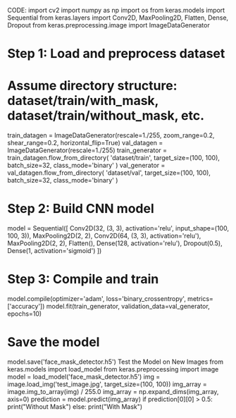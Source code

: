 CODE:
import cv2
import numpy as np
import os
from keras.models import Sequential
from keras.layers import Conv2D, MaxPooling2D, Flatten, Dense, Dropout
from keras.preprocessing.image import ImageDataGenerator
# Step 1: Load and preprocess dataset
# Assume directory structure: dataset/train/with_mask, dataset/train/without_mask, etc.
train_datagen = ImageDataGenerator(rescale=1./255, zoom_range=0.2, shear_range=0.2, horizontal_flip=True)
val_datagen = ImageDataGenerator(rescale=1./255)
train_generator = train_datagen.flow_from_directory(
'dataset/train',
target_size=(100, 100),
batch_size=32,
class_mode='binary'
)
val_generator = val_datagen.flow_from_directory(
'dataset/val',
target_size=(100, 100),
batch_size=32,
class_mode='binary'
)
# Step 2: Build CNN model
model = Sequential([
Conv2D(32, (3, 3), activation='relu', input_shape=(100, 100, 3)),
MaxPooling2D(2, 2),
Conv2D(64, (3, 3), activation='relu'),
MaxPooling2D(2, 2),
Flatten(),
Dense(128, activation='relu'),
Dropout(0.5),
Dense(1, activation='sigmoid')
])
# Step 3: Compile and train
model.compile(optimizer='adam', loss='binary_crossentropy', metrics=['accuracy'])
model.fit(train_generator, validation_data=val_generator, epochs=10)
# Save the model
model.save('face_mask_detector.h5')
Test the Model on New Images
from keras.models import load_model
from keras.preprocessing import image
model = load_model('face_mask_detector.h5')
img = image.load_img('test_image.jpg', target_size=(100, 100))
img_array = image.img_to_array(img) / 255.0
img_array = np.expand_dims(img_array, axis=0)
prediction = model.predict(img_array)
if prediction[0][0] > 0.5:
print("Without Mask")
else:
print("With Mask")

